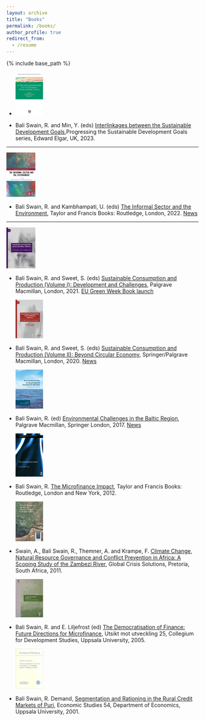 ```yaml
---
layout: archive
title: "Books"
permalink: /books/
author_profile: true
redirect_from:
  - /resume
---
```


{% include base_path %}

  
* <img src="../images/book_interlinkages.png"  width="15%" height="15%"> 

* Bali Swain, R. and Min, Y. (eds) [Interlinkages between the Sustainable Development Goals](https://www.e-elgar.com/shop/gbp/interlinkages-between-the-sustainable-development-goals-9781803924939.html),Progressing the Sustainable Development Goals series, Edward Elgar, UK, 2023.  
______________________________________________________________________

  <img src="../images/book_informal.png"  width="15%" height="15%"> 

* Bali Swain, R. and Kambhampati, U. (eds) [The Informal Sector and the Environment](https://www.routledge.com/The-Informal-Sector-and-the-Environment/Swain-Kambhampati/p/book/9781032122663), Taylor and Francis Books: Routledge, London, 2022. [News](https://www.hhs.se/en/about-us/news/csr/2022/new-book-on-the-informal-sector-and-the-environment-by-csrs-ranjula-bali-swain-and-university-of-readings-uma-kambhampati/)
______________________________________________________________________

  <img src="../images/book_scp_1.png"  width="15%" height="15%"> 

* Bali Swain, R. and Sweet, S. (eds) [Sustainable Consumption and Production (Volume I): Development and Challenges](https://www.palgrave.com/gp/book/9783030563707), Palgrave Macmillan, London, 2021. [EU Green Week Book launch](https://www.hhs.se/en/research/centers/csr/news/sustainable-consumption-and-production-circular-economy--development---eu-green-week-2021-partner-event/)

  <img src="../images/book_scp2.png"  width="15%" height="15%"> 
     
* Bali Swain, R. and Sweet, S. (eds) [Sustainable Consumption and Production (Volume II): Beyond Circular Economy](https://www.palgrave.com/gp/book/9783030552848), Springer/Palgrave Macmillan, London, 2020. [News](https://www.hhs.se/en/research/centers/csr/news/new-book-published-by-ranjula-bali-swain-and-susanne-sweet-on-sustainable-consumption-and-production-volume-ii-circular-economy-and-beyond/)

  <img src="../images/book_baltic.png"  width="15%" height="15%"> 

* Bali Swain, R. (ed) [Environmental Challenges in the Baltic Region](https://www.palgrave.com/gp/book/9783319560069), Palgrave Macmillan, Springer London, 2017. [News](https://www.hhs.se/en/about-us/news/sir/2017/new-book-from-misumssirs-ranjula-bali-swain/)

  <img src="../images/book_microfinance.png"  width="15%" height="15%"> 

* Bali Swain, R. [The Microfinance Impact](https://www.routledge.com/The-Microfinance-Impact/Swain/p/book/9781138808379), Taylor and Francis Books: Routledge, London and New York, 2012. 

  <img src="../images/book_zambezi.png"  width="15%" height="15%"> 

* Swain, A., Bali Swain, R., Themner, A. and Krampe, F. [Climate Change, Natural Resource Governance and Conflict Prevention in Africa: A Scoping Study of the Zambezi River](https://uu.diva-portal.org/smash/get/diva2:419221/FULLTEXT01.pdf), Global Crisis Solutions, Pretoria, South Africa, 2011.

  <img src="../images/book_democratisation.png"  width="15%" height="15%"> 

* Bali Swain, R. and E. Liljefrost (ed) [The Democratisation of Finance: Future Directions for Microfinance](https://www.amazon.com/Democratisation-Finance-Directions-Microfinance-utveckling/dp/9197470597), Utsikt mot utveckling 25, Collegium for Development Studies, Uppsala University, 2005.

  <img src="../images/book_phd.png"  width="15%" height="15%"> 

* Bali Swain, R. Demand, [Segmentation and Rationing in the Rural Credit Markets of Puri](http://www.diva-portal.org/smash/record.jsf?pid=diva2%3A169655&dswid=-6334), Economic Studies 54, Department of Economics, Uppsala University, 2001.

